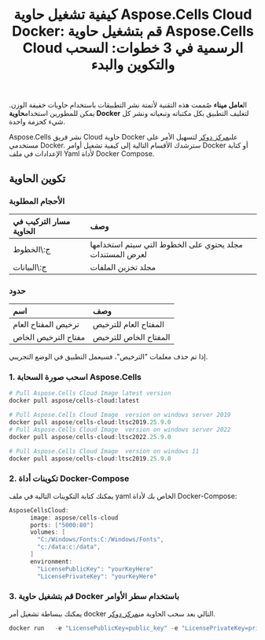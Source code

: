﻿---
title: "كيفية تشغيل حاوية Aspose.Cells Cloud Docker: قم بتشغيل حاوية Aspose.Cells Cloud الرسمية في 3 خطوات: السحب والتكوين والبدء"
second_title: Documen
ArticleTitle: How to Run Aspose.Cells Cloud Docker Containe
LinkTitle: Docker Containe
type: docs
url: /ar/getting-started/how-to-run-docker-container/
aliases: [/how-to-run-docker-container/]
description: كيفية تشغيل حاوية Docker Aspose.Cells السحابية. تدعم Aspose.Cells السحابية Excel إنشاء الكائنات الداخلية وتحويلها ودمجها وتقسيمها وحمايتها وتشغيلها وما إلى ذلك.
weight: 100
kwords: Excel، Office السحابة، REST API، جدول بيانات، PDF، CSV، Json، Markdown، كيفية تشغيل حاوية Docker
---
 ال**عامل ميناء** صُممت هذه التقنية لأتمتة نشر التطبيقات باستخدام حاويات خفيفة الوزن. يمكن للمطورين استخدام**حاوية Docker** لتغليف التطبيق بكل مكتباته وتبعياته ونشر كل شيء كحزمة واحدة.

 Aspose.Cells نشر فريق Cloud حاوية Docker على[مركز دوكر](https://hub.docker.com/r/aspose/cells-cloud) لتسهيل الأمر على مستخدمي Docker. سترشدك الأقسام التالية إلى كيفية تشغيل أوامر Docker أو كتابة الإعدادات في ملف Yaml لأداة Docker Compose.

## تكوين الحاوية

### الأحجام المطلوبة

|مسار التركيب في الحاوية|وصف|
|:- |:- |
|ج:\الخطوط|مجلد يحتوي على الخطوط التي سيتم استخدامها لعرض المستندات|
|ج:\البيانات|مجلد تخزين الملفات|

### حدود

|اسم|وصف|
|:- |:- |
|ترخيص المفتاح العام|المفتاح العام للترخيص|
|مفتاح الترخيص الخاص|المفتاح الخاص للترخيص|

إذا تم حذف معلمات "الترخيص"، فسيعمل التطبيق في الوضع التجريبي.

### 1. اسحب صورة السحابة Aspose.Cells

```bash
# Pull Aspose.Cells Cloud Image latest version
docker pull aspose/cells-cloud:latest
```

```powershell
# Pull Aspose.Cells Cloud Image  version on windows server 2019
docker pull aspose/cells-cloud:ltsc2019.25.9.0 
# Pull Aspose.Cells Cloud Image  version on windows server 2022
docker pull aspose/cells-cloud:ltsc2022.25.9.0 

# Pull Aspose.Cells Cloud Image  version on windows 11
docker pull aspose/cells-cloud:ltsc2019.25.9.0 
```

### 2. تكوينات أداة Docker-Compose

يمكنك كتابة التكوينات التالية في ملف yaml الخاص بك لأداة Docker-Compose:

```JAVA
AsposeCellsCloud:
      image: aspose/cells-cloud
      ports: ["5000:80"]
      volumes: [
        "C:/Windows/Fonts:C:/Windows/Fonts",
        "c:/data:c:/data",
      ]
      environment:
        "LicensePublicKey": "yourKeyHere"
        "LicensePrivateKey": "yourKeyHere"
```

### 3. قم بتشغيل حاوية Docker باستخدام سطر الأوامر

 يمكنك ببساطة تشغيل أمر docker التالي بعد سحب الحاوية من[مركز دوكر](https://href.li/?https://hub.docker.com/r/aspose/cells-cloud).

```JAVA
docker run   -e "LicensePublicKey=public_key" -e "LicensePrivateKey=private_key" -v c:/data:c:/data  -v C:/Windows/Fonts:C:/Windows/Fonts -p 80:5000   aspose/cells-cloud
```

